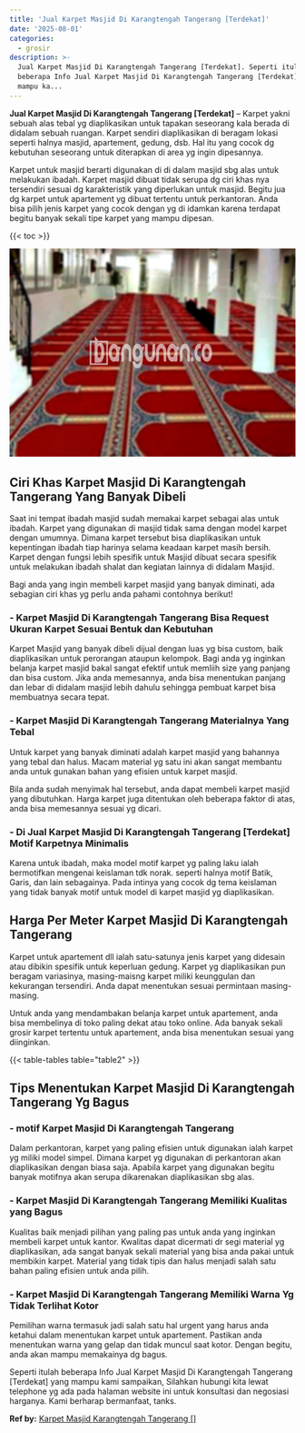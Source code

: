 ```yaml
---
title: 'Jual Karpet Masjid Di Karangtengah Tangerang [Terdekat]'
date: '2025-08-01'
categories:
  - grosir
description: >-
  Jual Karpet Masjid Di Karangtengah Tangerang [Terdekat]. Seperti itulah
  beberapa Info Jual Karpet Masjid Di Karangtengah Tangerang [Terdekat] yang
  mampu ka...
---
```


**Jual Karpet Masjid Di Karangtengah Tangerang \[Terdekat\]** – Karpet yakni sebuah alas tebal yg diaplikasikan untuk tapakan seseorang kala berada di didalam sebuah ruangan. Karpet sendiri diaplikasikan di beragam lokasi seperti halnya masjid, apartement, gedung, dsb. Hal itu yang cocok dg kebutuhan seseorang untuk diterapkan di area yg ingin dipesannya.

Karpet untuk masjid berarti digunakan di di dalam masjid sbg alas untuk melakukan ibadah. Karpet masjid dibuat tidak serupa dg ciri khas nya tersendiri sesuai dg karakteristik yang diperlukan untuk masjid. Begitu jua dg karpet untuk apartement yg dibuat tertentu untuk perkantoran. Anda bisa pilih jenis karpet yang cocok dengan yg di idamkan karena terdapat begitu banyak sekali tipe karpet yang mampu dipesan.

{{< toc >}}

![Jual Karpet Masjid Di Karangtengah Tangerang [Terdekat]](/images/grosir-karpet-murah-68.png)

## Ciri Khas Karpet Masjid Di Karangtengah Tangerang Yang Banyak Dibeli

Saat ini tempat ibadah masjid sudah memakai karpet sebagai alas untuk ibadah. Karpet yang digunakan di masjid tidak sama dengan model karpet dengan umumnya. Dimana karpet tersebut bisa diaplikasikan untuk kepentingan ibadah tiap harinya selama keadaan karpet masih bersih. Karpet dengan fungsi lebih spesifik untuk Masjid dibuat secara spesifik untuk melakukan ibadah shalat dan kegiatan lainnya di didalam Masjid.

Bagi anda yang ingin membeli karpet masjid yang banyak diminati, ada sebagian ciri khas yg perlu anda pahami contohnya berikut!

### \- Karpet Masjid Di Karangtengah Tangerang Bisa Request Ukuran Karpet Sesuai Bentuk dan Kebutuhan

Karpet Masjid yang banyak dibeli dijual dengan luas yg bisa custom, baik diaplikasikan untuk perorangan ataupun kelompok. Bagi anda yg inginkan belanja karpet masjid bakal sangat efektif untuk memliih size yang panjang dan bisa custom. Jika anda memesannya, anda bisa menentukan panjang dan lebar di didalam masjid lebih dahulu sehingga pembuat karpet bisa membuatnya secara tepat.

### \- Karpet Masjid Di Karangtengah Tangerang Materialnya Yang Tebal

Untuk karpet yang banyak diminati adalah karpet masjid yang bahannya yang tebal dan halus. Macam material yg satu ini akan sangat membantu anda untuk gunakan bahan yang efisien untuk karpet masjid.

Bila anda sudah menyimak hal tersebut, anda dapat membeli karpet masjid yang dibutuhkan. Harga karpet juga ditentukan oleh beberapa faktor di atas, anda bisa memesannya sesuai yg dicari.

### \- Di Jual Karpet Masjid Di Karangtengah Tangerang \[Terdekat\] Motif Karpetnya Minimalis

Karena untuk ibadah, maka model motif karpet yg paling laku ialah bermotifkan mengenai keislaman tdk norak. seperti halnya motif Batik, Garis, dan lain sebagainya. Pada intinya yang cocok dg tema keislaman yang tidak banyak motif untuk model di karpet masjid yg diaplikasikan.

## Harga Per Meter Karpet Masjid Di Karangtengah Tangerang

Karpet untuk apartement dll ialah satu-satunya jenis karpet yang didesain atau dibikin spesifik untuk keperluan gedung. Karpet yg diaplikasikan pun beragam variasinya, masing-maisng karpet miliki keunggulan dan kekurangan tersendiri. Anda dapat menentukan sesuai permintaan masing-masing.

Untuk anda yang mendambakan belanja karpet untuk apartement, anda bisa membelinya di toko paling dekat atau toko online. Ada banyak sekali grosir karpet tertentu untuk apartement, anda bisa menentukan sesuai yang diinginkan.

{{< table-tables table="table2" >}}

## Tips Menentukan Karpet Masjid Di Karangtengah Tangerang Yg Bagus

### \- motif Karpet Masjid Di Karangtengah Tangerang

Dalam perkantoran, karpet yang paling efisien untuk digunakan ialah karpet yg miliki model simpel. Dimana karpet yg digunakan di perkantoran akan diaplikasikan dengan biasa saja. Apabila karpet yang digunakan begitu banyak motifnya akan serupa dikarenakan diaplikasikan sbg alas.

### \- Karpet Masjid Di Karangtengah Tangerang Memiliki Kualitas yang Bagus

Kualitas baik menjadi pilihan yang paling pas untuk anda yang inginkan membeli karpet untuk kantor. Kwalitas dapat dicermati dr segi material yg diaplikasikan, ada sangat banyak sekali material yang bisa anda pakai untuk membikin karpet. Material yang tidak tipis dan halus menjadi salah satu bahan paling efisien untuk anda pilih.

### \- Karpet Masjid Di Karangtengah Tangerang Memiliki Warna Yg Tidak Terlihat Kotor

Pemilihan warna termasuk jadi salah satu hal urgent yang harus anda ketahui dalam menentukan karpet untuk apartement. Pastikan anda menentukan warna yang gelap dan tidak muncul saat kotor. Dengan begitu, anda akan mampu memakainya dg bagus.

Seperti itulah beberapa Info Jual Karpet Masjid Di Karangtengah Tangerang \[Terdekat\] yang mampu kami sampaikan, Silahkan hubungi kita lewat telephone yg ada pada halaman website ini untuk konsultasi dan negosiasi harganya. Kami berharap bermanfaat, tanks.

**Ref by:**  [Karpet Masjid Karangtengah Tangerang []](https://id.wikipedia.org/wiki/Karpet)
